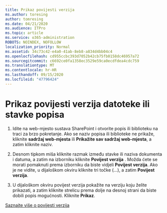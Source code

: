```yaml
---
title: Prikaz povijesti verzija
ms.author: toresing
author: tomresing
ms.date: 04/21/2020
ms.audience: ITPro
ms.topic: article
ms.service: o365-administration
ROBOTS: NOINDEX, NOFOLLOW
localization_priority: Normal
ms.assetid: 34c73c42-e4a0-41ab-8eb8-a834d4bb04c4
ms.openlocfilehash: cd955ccbc393d7052b42cb75fb0158dc46957a72
ms.sourcegitcommit: c6692ce0fa1358ec3529e59ca0ecdfdea4cdc759
ms.translationtype: MT
ms.contentlocale: hr-HR
ms.lasthandoff: 09/15/2020
ms.locfileid: "47796424"
---
```

# <a name="view-version-history-of-a-file-or-list-item"></a>Prikaz povijesti verzija datoteke ili stavke popisa

1. Idite na web-mjesto sustava SharePoint i otvorite popis ili biblioteku na traci za brzo pokretanje. Ako se naziv popisa ili biblioteke ne prikaže, kliknite **sadržaj web-mjesta** ili **Prikažite sav sadržaj web-mjesta**, a zatim kliknite naziv.
    
2. Desnom tipkom miša kliknite razmak između stavke ili naziva dokumenta i datuma, a zatim na izborniku kliknite **Povijest verzija** . Možda ćete se morati pomaknuti prema izborniku da biste vidjeli **Povijest verzija**. Ako je ne vidite, u dijaloškom okviru kliknite tri točke (...), a zatim **Povijest verzija**.
    
3. U dijaloškom okviru povijest verzija pokažite na verziju koju želite prikazati, a zatim kliknite strelicu prema dolje na desnoj strani da biste dobili popis mogućnosti. Kliknite **Prikaz**.
    
[Saznajte više o povijesti verzija](https://go.microsoft.com/fwlink/?linkid=875709)
  

